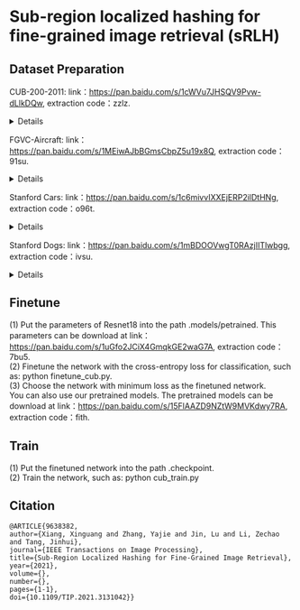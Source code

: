 # Sub-region localized hashing for fine-grained image retrieval (sRLH)

Dataset Preparation
---
CUB-200-2011: link：https://pan.baidu.com/s/1cWVu7JHSQV9Pvw-dLlkDQw, extraction code：zzlz. <br>
<details>
<summary>Details</summary>

```python
|--CUB_200_2011 
  |--images 
       |--001...
       |--002... 
       ... 
  |--classes.txt 
  |--image_class_labels.txt 
  |--image.txt 
  |--train_test_split.txt
```
</details>

FGVC-Aircraft: link：https://pan.baidu.com/s/1MEiwAJbBGmsCbpZ5u19x8Q, extraction code：91su. <br>
<details>
<summary>Details</summary>

```python
|--FGVC-aircraft
  |--data
    |--images
       |--...
    |--test.txt
    |--train.txt
```
</details>

Stanford Cars: link：https://pan.baidu.com/s/1c6mivvIXXEjERP2ilDtHNg, extraction code：o96t. <br>
<details>
<summary>Details</summary>

```python
|--Stanford_Cars
  |--cars_test
    |--...
  |--cars_train
    |--...
  |--test.txt
  |--train.txt
```
</details>

Stanford Dogs: link：https://pan.baidu.com/s/1mBDOOVwgT0RAzjIITlwbgg, extraction code：ivsu. <br>
<details>
<summary>Details</summary>

```python
|--dogs
  |--images
    |--Images
      |--file
      |--file
      ...
  |--lists
    |--file
    |--file
    ...
  |--test_data.mat
  |--train_data.mat
```
</details>

Finetune
---
(1) Put the parameters of Resnet18 into the path .models/petrained. This parameters can be download at link：https://pan.baidu.com/s/1uGfo2JCiX4GmqkGE2waG7A, extraction code：7bu5. <br>
(2) Finetune the network with the cross-entropy loss for classification, such as: python finetune_cub.py.  <br>
(3) Choose the network with minimum loss as the finetuned network. <br>
You can also use our pretrained models. The pretrained models can be download at link：https://pan.baidu.com/s/15FlAAZD9NZtW9MVKdwy7RA, extraction code：fith. <br>

Train
---
(1) Put the finetuned network into the path .checkpoint. <br>
(2) Train the network, such as: python cub_train.py	 <br>

Citation
---
    @ARTICLE{9638382,
    author={Xiang, Xinguang and Zhang, Yajie and Jin, Lu and Li, Zechao and Tang, Jinhui},
    journal={IEEE Transactions on Image Processing},
    title={Sub-Region Localized Hashing for Fine-Grained Image Retrieval}, 
    year={2021},
    volume={},
    number={},
    pages={1-1},
    doi={10.1109/TIP.2021.3131042}}
